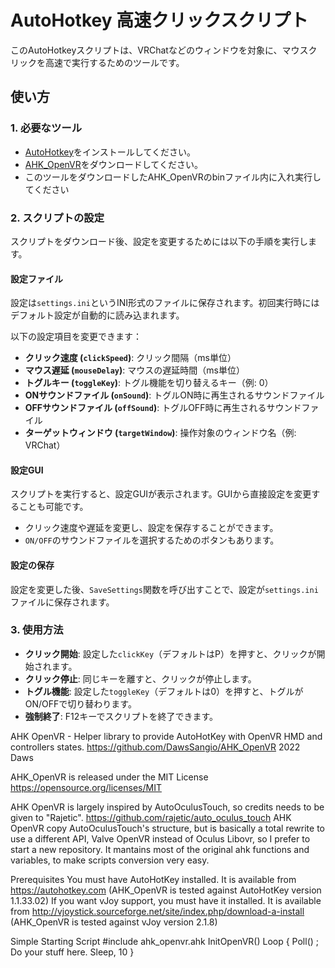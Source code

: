 # AutoHotkey 高速クリックスクリプト

このAutoHotkeyスクリプトは、VRChatなどのウィンドウを対象に、マウスクリックを高速で実行するためのツールです。

## 使い方

### 1. 必要なツール
- [AutoHotkey](https://www.autohotkey.com/)をインストールしてください。
- [AHK_OpenVR](https://github.com/DawsSangio/AHK_OpenVR)をダウンロードしてください。
- このツールをダウンロードしたAHK_OpenVRのbinファイル内に入れ実行してください

### 2. スクリプトの設定

スクリプトをダウンロード後、設定を変更するためには以下の手順を実行します。

#### 設定ファイル
設定は`settings.ini`というINI形式のファイルに保存されます。初回実行時にはデフォルト設定が自動的に読み込まれます。

以下の設定項目を変更できます：

- **クリック速度 (`clickSpeed`)**: クリック間隔（ms単位）
- **マウス遅延 (`mouseDelay`)**: マウスの遅延時間（ms単位）
- **トグルキー (`toggleKey`)**: トグル機能を切り替えるキー（例: 0）
- **ONサウンドファイル (`onSound`)**: トグルON時に再生されるサウンドファイル
- **OFFサウンドファイル (`offSound`)**: トグルOFF時に再生されるサウンドファイル
- **ターゲットウィンドウ (`targetWindow`)**: 操作対象のウィンドウ名（例: VRChat）

#### 設定GUI
スクリプトを実行すると、設定GUIが表示されます。GUIから直接設定を変更することも可能です。

- クリック速度や遅延を変更し、設定を保存することができます。
- `ON/OFF`のサウンドファイルを選択するためのボタンもあります。

#### 設定の保存
設定を変更した後、`SaveSettings`関数を呼び出すことで、設定が`settings.ini`ファイルに保存されます。

### 3. 使用方法

- **クリック開始**: 設定した`clickKey`（デフォルトはP）を押すと、クリックが開始されます。
- **クリック停止**: 同じキーを離すと、クリックが停止します。
- **トグル機能**: 設定した`toggleKey`（デフォルトは0）を押すと、トグルがON/OFFで切り替わります。
- **強制終了**: F12キーでスクリプトを終了できます。

AHK OpenVR - Helper library to provide AutoHotKey with OpenVR HMD and controllers states.
https://github.com/DawsSangio/AHK_OpenVR
2022 Daws

AHK_OpenVR is released under the MIT License  
https://opensource.org/licenses/MIT

AHK OpenVR is largely inspired by AutoOculusTouch, so credits needs to be given to "Rajetic".
https://github.com/rajetic/auto_oculus_touch
AHK OpenVR copy AutoOculusTouch's structure, but is basically a total rewrite to use a different API, Valve OpenVR instead of Oculus Libovr, so I prefer to start a new repository.
It mantains most of the original ahk functions and variables, to make scripts conversion very easy.

Prerequisites
You must have AutoHotKey installed. It is available from https://autohotkey.com
(AHK_OpenVR is tested against AutoHotKey version 1.1.33.02)
If you want vJoy support, you must have it installed. It is available from http://vjoystick.sourceforge.net/site/index.php/download-a-install
(AHK_OpenVR is tested against vJoy version 2.1.8)


Simple Starting Script
	#include ahk_openvr.ahk
	InitOpenVR()
	Loop {
		Poll()
		; Do your stuff here.
		Sleep, 10
	}
